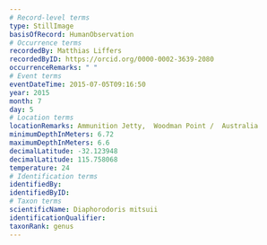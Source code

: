 ```yaml
---
# Record-level terms
type: StillImage
basisOfRecord: HumanObservation
# Occurrence terms
recordedBy: Matthias Liffers
recordedByID: https://orcid.org/0000-0002-3639-2080
occurrenceRemarks: " "
# Event terms
eventDateTime: 2015-07-05T09:16:50
year: 2015
month: 7
day: 5
# Location terms
locationRemarks: Ammunition Jetty,  Woodman Point /  Australia
minimumDepthInMeters: 6.72
maximumDepthInMeters: 6.6
decimalLatitude: -32.123948
decimalLatitude: 115.758068
temperature: 24
# Identification terms
identifiedBy: 
identifiedByID: 
# Taxon terms
scientificName: Diaphorodoris mitsuii
identificationQualifier: 
taxonRank: genus
---
```

